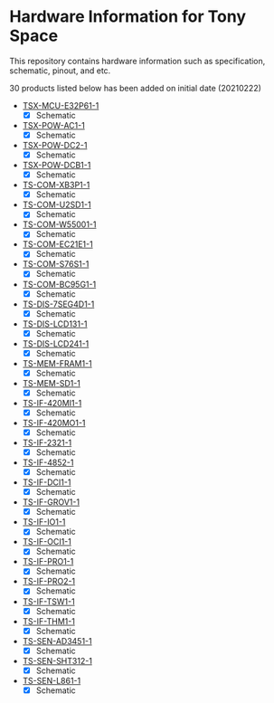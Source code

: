 # Hardware Information for Tony Space
This repository contains hardware information such as specification, schematic, pinout, and etc.

30 products listed below has been added on initial date (20210222)
- [TSX-MCU-E32P61-1](https://github.com/TonySpaceLtd/HardwareInfo/tree/main/TSX-MCU-E32P61-1)
  - [x] Schematic
- [TSX-POW-AC1-1](https://github.com/TonySpaceLtd/HardwareInfo/tree/main/TSX-POW-AC1-1)
  - [x] Schematic
- [TSX-POW-DC2-1](https://github.com/TonySpaceLtd/HardwareInfo/tree/main/TSX-POW-DC2-1)
  - [x] Schematic
- [TSX-POW-DCB1-1](https://github.com/TonySpaceLtd/HardwareInfo/tree/main/TSX-POW-DCB1-1)
  - [x] Schematic
- [TS-COM-XB3P1-1](https://github.com/TonySpaceLtd/HardwareInfo/tree/main/TS-COM-XB3P1-1)
  - [x] Schematic
- [TS-COM-U2SD1-1](https://github.com/TonySpaceLtd/HardwareInfo/tree/main/TS-COM-U2SD1-1)
  - [x] Schematic
- [TS-COM-W55001-1](https://github.com/TonySpaceLtd/HardwareInfo/tree/main/TS-COM-W55001-1)
  - [x] Schematic
- [TS-COM-EC21E1-1](https://github.com/TonySpaceLtd/HardwareInfo/tree/main/TS-COM-EC21E1-1)
  - [x] Schematic
- [TS-COM-S76S1-1](https://github.com/TonySpaceLtd/HardwareInfo/tree/main/TS-COM-S76S1-1)
  - [x] Schematic
- [TS-COM-BC95G1-1](https://github.com/TonySpaceLtd/HardwareInfo/tree/main/TS-COM-BC95G1-1)
  - [x] Schematic
- [TS-DIS-7SEG4D1-1](https://github.com/TonySpaceLtd/HardwareInfo/tree/main/TS-DIS-7SEG4D1-1)
  - [x] Schematic
- [TS-DIS-LCD131-1](https://github.com/TonySpaceLtd/HardwareInfo/tree/main/TS-DIS-LCD131-1)
  - [x] Schematic
- [TS-DIS-LCD241-1](https://github.com/TonySpaceLtd/HardwareInfo/tree/main/TS-DIS-LCD241-1)
  - [x] Schematic
- [TS-MEM-FRAM1-1](https://github.com/TonySpaceLtd/HardwareInfo/tree/main/TS-MEM-FRAM1-1)
  - [x] Schematic
- [TS-MEM-SD1-1](https://github.com/TonySpaceLtd/HardwareInfo/tree/main/TS-MEM-SD1-1)
  - [x] Schematic
- [TS-IF-420MI1-1](https://github.com/TonySpaceLtd/HardwareInfo/tree/main/TS-IF-420MI1-1)
  - [x] Schematic
- [TS-IF-420MO1-1](https://github.com/TonySpaceLtd/HardwareInfo/tree/main/TS-IF-420MO1-1)
  - [x] Schematic
- [TS-IF-2321-1](https://github.com/TonySpaceLtd/HardwareInfo/tree/main/TS-IF-2321-1)
  - [x] Schematic
- [TS-IF-4852-1](https://github.com/TonySpaceLtd/HardwareInfo/tree/main/TS-IF-4852-1)
  - [x] Schematic
- [TS-IF-DCI1-1](https://github.com/TonySpaceLtd/HardwareInfo/tree/main/TS-IF-DCI1-1)
  - [x] Schematic
- [TS-IF-GROV1-1](https://github.com/TonySpaceLtd/HardwareInfo/tree/main/TS-IF-GROV1-1)
  - [x] Schematic
- [TS-IF-IO1-1](https://github.com/TonySpaceLtd/HardwareInfo/tree/main/TS-IF-IO1-1)
  - [x] Schematic
- [TS-IF-OCI1-1](https://github.com/TonySpaceLtd/HardwareInfo/tree/main/TS-IF-OCI1-1)
  - [x] Schematic
- [TS-IF-PRO1-1](https://github.com/TonySpaceLtd/HardwareInfo/tree/main/TS-IF-PRO1-1)
  - [x] Schematic
- [TS-IF-PRO2-1](https://github.com/TonySpaceLtd/HardwareInfo/tree/main/TS-IF-PRO2-1)
  - [x] Schematic
- [TS-IF-TSW1-1](https://github.com/TonySpaceLtd/HardwareInfo/tree/main/TS-IF-TSW1-1)
  - [x] Schematic
- [TS-IF-THM1-1](https://github.com/TonySpaceLtd/HardwareInfo/tree/main/TS-IF-THM1-1)
  - [x] Schematic
- [TS-SEN-AD3451-1](https://github.com/TonySpaceLtd/HardwareInfo/tree/main/TS-SEN-AD3451-1)
  - [x] Schematic
- [TS-SEN-SHT312-1](https://github.com/TonySpaceLtd/HardwareInfo/tree/main/TS-SEN-SHT312-1)
  - [x] Schematic
- [TS-SEN-L861-1](https://github.com/TonySpaceLtd/HardwareInfo/tree/main/TS-SEN-L861-1)
  - [x] Schematic
